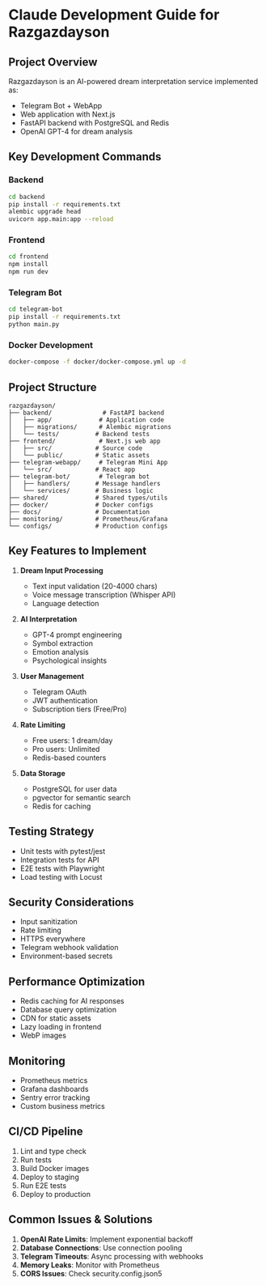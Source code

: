 # Claude Development Guide for Razgazdayson

## Project Overview

Razgazdayson is an AI-powered dream interpretation service implemented as:
- Telegram Bot + WebApp
- Web application with Next.js
- FastAPI backend with PostgreSQL and Redis
- OpenAI GPT-4 for dream analysis

## Key Development Commands

### Backend
```bash
cd backend
pip install -r requirements.txt
alembic upgrade head
uvicorn app.main:app --reload
```

### Frontend
```bash
cd frontend
npm install
npm run dev
```

### Telegram Bot
```bash
cd telegram-bot
pip install -r requirements.txt
python main.py
```

### Docker Development
```bash
docker-compose -f docker/docker-compose.yml up -d
```

## Project Structure

```
razgazdayson/
├── backend/              # FastAPI backend
│   ├── app/             # Application code
│   ├── migrations/      # Alembic migrations
│   └── tests/          # Backend tests
├── frontend/            # Next.js web app
│   ├── src/            # Source code
│   └── public/         # Static assets
├── telegram-webapp/     # Telegram Mini App
│   └── src/            # React app
├── telegram-bot/        # Telegram bot
│   ├── handlers/       # Message handlers
│   └── services/       # Business logic
├── shared/             # Shared types/utils
├── docker/             # Docker configs
├── docs/               # Documentation
├── monitoring/         # Prometheus/Grafana
└── configs/            # Production configs
```

## Key Features to Implement

1. **Dream Input Processing**
   - Text input validation (20-4000 chars)
   - Voice message transcription (Whisper API)
   - Language detection

2. **AI Interpretation**
   - GPT-4 prompt engineering
   - Symbol extraction
   - Emotion analysis
   - Psychological insights

3. **User Management**
   - Telegram OAuth
   - JWT authentication
   - Subscription tiers (Free/Pro)

4. **Rate Limiting**
   - Free users: 1 dream/day
   - Pro users: Unlimited
   - Redis-based counters

5. **Data Storage**
   - PostgreSQL for user data
   - pgvector for semantic search
   - Redis for caching

## Testing Strategy

- Unit tests with pytest/jest
- Integration tests for API
- E2E tests with Playwright
- Load testing with Locust

## Security Considerations

- Input sanitization
- Rate limiting
- HTTPS everywhere
- Telegram webhook validation
- Environment-based secrets

## Performance Optimization

- Redis caching for AI responses
- Database query optimization
- CDN for static assets
- Lazy loading in frontend
- WebP images

## Monitoring

- Prometheus metrics
- Grafana dashboards
- Sentry error tracking
- Custom business metrics

## CI/CD Pipeline

1. Lint and type check
2. Run tests
3. Build Docker images
4. Deploy to staging
5. Run E2E tests
6. Deploy to production

## Common Issues & Solutions

1. **OpenAI Rate Limits**: Implement exponential backoff
2. **Database Connections**: Use connection pooling
3. **Telegram Timeouts**: Async processing with webhooks
4. **Memory Leaks**: Monitor with Prometheus
5. **CORS Issues**: Check security.config.json5